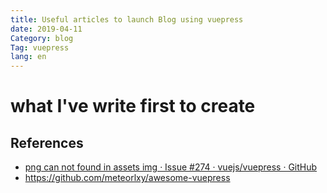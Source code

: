 ```yaml
---
title: Useful articles to launch Blog using vuepress
date: 2019-04-11
Category: blog
Tag: vuepress
lang: en
---
```


what I've write first to create 
===

References
---
- [png can not found in assets img · Issue #274 · vuejs/vuepress · GitHub](https://github.com/vuejs/vuepress/issues/274)
- https://github.com/meteorlxy/awesome-vuepress

